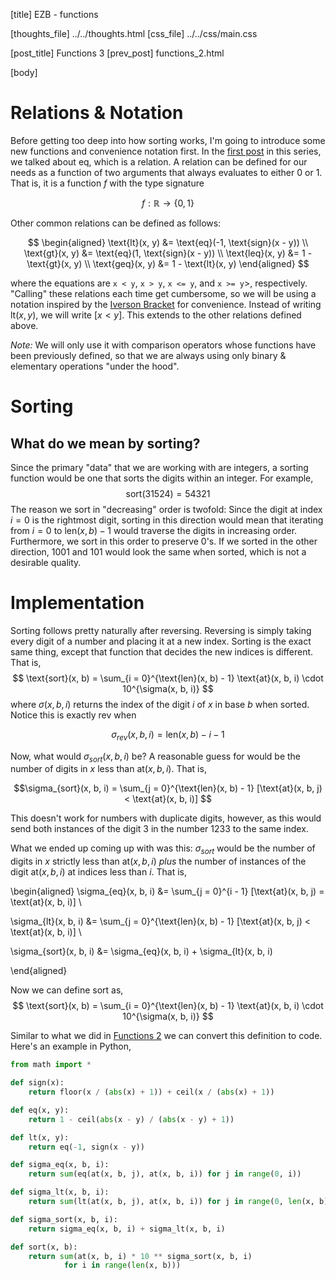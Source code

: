 [title] EZB - functions

[thoughts_file] ../../thoughts.html
[css_file] ../../css/main.css

[post_title] Functions 3
[prev_post] functions_2.html

[body]

# Relations & Notation
Before getting too deep into how sorting works, I'm going to introduce
some new functions and convenience notation first. In the
[first post](functions_1.html) in this series, we talked
about $\text{eq}$, which is a relation. A relation can be defined for
our needs as a function of two arguments that always evaluates to either
$0$ or $1$. That is, it is a function $f$ with the type signature

$$ f : \mathbb{R} \to \{0, 1\} $$

Other common relations can be defined as follows:

$$ \begin{aligned}
\text{lt}(x, y) &= \text{eq}(-1, \text{sign}(x - y)) \\
\text{gt}(x, y) &= \text{eq}(1, \text{sign}(x - y)) \\
\text{leq}(x, y) &= 1 - \text{gt}(x, y) \\
\text{geq}(x, y) &= 1 - \text{lt}(x, y)
\end{aligned} $$

where the equations are `x < y`, `x > y`, `x <= y`, and `x >= y`>, respectively.
"Calling" these relations each time get cumbersome, so we will be using a
notation inspired by the
[Iverson Bracket](https://en.wikipedia.org/wiki/Iverson_bracket)
for convenience. Instead of writing $\text{lt}(x, y)$, we will
write $[x < y]$. This extends to the other relations defined above.


*Note:* We will only use
it with comparison operators whose functions have been previously
defined, so that we are always using only binary & elementary operations
"under the hood".

# Sorting
## What do we mean by sorting?
Since the primary "data" that we are working with are
integers, a sorting function would be one that sorts the digits within
an integer. For example,
$$ \text{sort}(31524) = 54321 $$
The reason we sort in "decreasing" order is twofold:
Since the digit at index $i = 0$ is the rightmost digit, sorting in this
direction would mean that iterating from $i = 0$ to
$\text{len}(x, b) - 1$ would traverse the digits in increasing order.
Furthermore, we sort in this order to preserve $0$'s. If we
sorted in the other direction, $1001$ and $101$ would look the same when
sorted, which is not a desirable quality.

# Implementation
Sorting follows pretty naturally after reversing. Reversing is simply
taking every digit of a number and placing it at a new index. Sorting
is the exact same thing, except that function that decides the new
indices is different. That is,
$$ \text{sort}(x, b) =
\sum_{i = 0}^{\text{len}(x, b) - 1} \text{at}(x, b, i) \cdot
  10^{\sigma(x, b, i)} $$
where $\sigma(x, b, i)$ returns the index of the digit $i$ of $x$
in base $b$ when sorted. Notice this is exactly $\text{rev}$ when

$$\sigma_{rev}(x, b, i) = \text{len}(x, b) - i - 1$$

Now, what would $\sigma_{sort}(x, b, i)$ be? A reasonable guess for
would be the number of digits in $x$ less than $\text{at}(x, b, i)$.
That is,

$$\sigma_{sort}(x, b, i) = \sum_{j = 0}^{\text{len}(x, b) - 1}
[\text{at}(x, b, j) < \text{at}(x, b, i)] $$

This doesn't work for numbers with duplicate digits, however, as this
would send both instances of the digit $3$ in the number
$1233$ to the same index.


What we ended up coming up with was this: $\sigma_{sort}$ would be the
number of digits in $x$ strictly less than $\text{at}(x, b, i)$
*plus* the number of instances of the digit $\text{at}(x, b, i)$ at
indices less than $i$. That is,

\begin{aligned}
  \sigma_{eq}(x, b, i) &= \sum_{j = 0}^{i - 1}
    [\text{at}(x, b, j) = \text{at}(x, b, i)] \\

  \sigma_{lt}(x, b, i) &= \sum_{j = 0}^{\text{len}(x, b) - 1}
  [\text{at}(x, b, j) < \text{at}(x, b, i)] \\

  \sigma_{sort}(x, b, i) &= \sigma_{eq}(x, b, i) + \sigma_{lt}(x, b, i)

\end{aligned}

Now we can define $\text{sort}$ as,
$$ \text{sort}(x, b) =
\sum_{i = 0}^{\text{len}(x, b) - 1} \text{at}(x, b, i) \cdot
  10^{\sigma(x, b, i)} $$

Similar to what we did in [Functions 2](functions2.html)
we can convert this definition to code. Here's an example in Python,

```python
from math import *

def sign(x):
    return floor(x / (abs(x) + 1)) + ceil(x / (abs(x) + 1))

def eq(x, y):
    return 1 - ceil(abs(x - y) / (abs(x - y) + 1))

def lt(x, y):
    return eq(-1, sign(x - y))

def sigma_eq(x, b, i):
    return sum(eq(at(x, b, j), at(x, b, i)) for j in range(0, i))

def sigma_lt(x, b, i):
    return sum(lt(at(x, b, j), at(x, b, i)) for j in range(0, len(x, b)))

def sigma_sort(x, b, i):
    return sigma_eq(x, b, i) + sigma_lt(x, b, i)

def sort(x, b):
    return sum(at(x, b, i) * 10 ** sigma_sort(x, b, i)
            for i in range(len(x, b)))
```
